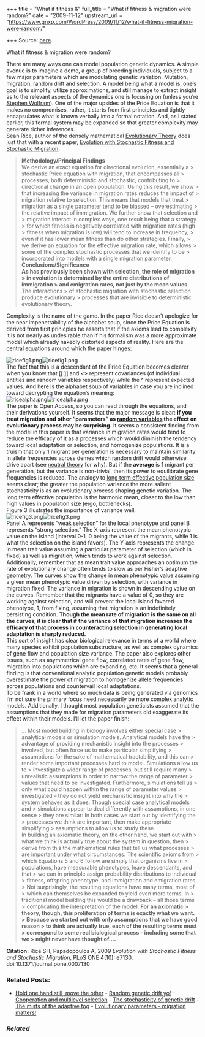 +++
title = "What if fitness &"
full_title = "What if fitness & migration were random?"
date = "2009-11-12"
upstream_url = "https://www.gnxp.com/WordPress/2009/11/12/what-if-fitness-migration-were-random/"

+++
Source: [here](https://www.gnxp.com/WordPress/2009/11/12/what-if-fitness-migration-were-random/).

What if fitness & migration were random?

There are many ways one can model population genetic dynamics. A simple avenue is to imagine a deme, a group of breeding individuals, subject to a few major parameters which are modulating genetic variation. Mutation, migration, random drift and selection. A model being what a model is, one’s goal is to simplify, utilize approximations, and still manage to extract insight as to the relevant aspects of the dynamics one is focusing on (unless you’re [Stephen Wolfram](https://en.wikipedia.org/wiki/Stephen_Wolfram#A_New_Kind_of_Science)). One of the major upsides of the Price Equation is that it makes no compromises, rather, it starts from first principles and tightly encapsulates what is known verbally into a formal notation. And, as I stated earlier, this formal system may be expanded so that greater complexity may generate richer inferences.  
Sean Rice, author of the densely mathematical [Evolutionary Theory](https://www.amazon.com/exec/obidos/ASIN//0878937021/geneexpressio-20) does just that with a recent paper, [Evolution with Stochastic Fitness and Stochastic Migration](http://www.plosone.org/article/info:doi/10.1371/journal.pone.0007130):

> **Methodology/Principal Findings**  
> We derive an exact equation for directional evolution, essentially a > stochastic Price equation with migration, that encompasses all > processes, both deterministic and stochastic, contributing to > directional change in an open population. Using this result, we show > that increasing the variance in migration rates reduces the impact of > migration relative to selection. This means that models that treat > migration as a single parameter tend to be biassed – overestimating > the relative impact of immigration. We further show that selection and > migration interact in complex ways, one result being that a strategy > for which fitness is negatively correlated with migration rates (high > fitness when migration is low) will tend to increase in frequency, > even if it has lower mean fitness than do other strategies. Finally, > we derive an equation for the effective migration rate, which allows > some of the complex stochastic processes that we identify to be > incorporated into models with a single migration parameter.  
> **Conclusions/Significance**  
> **As has previously been shown with selection, the role of migration > in evolution is determined by the entire distributions of immigration > and emigration rates, not just by the mean values.** The interactions > of stochastic migration with stochastic selection produce evolutionary > processes that are invisible to deterministic evolutionary theory.

Complexity is the name of the game. In the paper Rice doesn’t apologize for the near impenetrability of the alphabet soup, since the Price Equation is derived from first prinicples he asserts that if the axioms lead to complexity it is not nearly as undesirable than if his formalism was a more approximate model which already nakedly distorted aspects of reality. Here are the central equations around which the paper hinges:

  
![ricefig1.png](https://i0.wp.com/blogs.discovermagazine.com/gnxp/files/ricefig1.png?resize=459%2C259)![ricefig1.png](https://i0.wp.com/blogs.discovermagazine.com/gnxp/files/ricefig1.png?resize=459%2C259)  
The fact that this is a descendant of the Price Equation becomes clearer when you know that \[\[ \]\] and \<\> represent covariances (of individual entities and random variables respectively) while the ^ represent expected values. And here is the alphabet soup of variables in case you are inclined toward decrypting the equation’s meaning:  
![ricealpha.png](https://i0.wp.com/blogs.discovermagazine.com/gnxp/files/ricealpha.png?resize=454%2C643)![ricealpha.png](https://i0.wp.com/blogs.discovermagazine.com/gnxp/files/ricealpha.png?resize=454%2C643)  
The paper is Open Access, so you can read through the equations, and their derivations yourself. It seems that the major message is clear: **if you treat migration and other “parameters” as [random variables](https://en.wikipedia.org/wiki/Random_variable) the effect on evolutionary process may be surprising.** It seems a consistent finding from the model in this paper is that variance in migration rates would tend to reduce the efficacy of it as a processes which would diminish the tendency toward local adaptation or selection, and homogenize populations. It is a truism that only 1 migrant per generation is necessary to maintain similarity in allele frequencies across demes which random drift would otherwise drive apart (see [neutral theory](https://en.wikipedia.org/wiki/Neutral_theory_of_molecular_evolution) for why). But if the **average** is 1 migrant per generation, but the variance is non-trivial, then its power to equilibrate gene frequencies is reduced. The analogy to [long term effective population size](https://en.wikipedia.org/wiki/Effective_population_size) seems clear; the greater the population variance the more salient stochasticity is as an evolutionary process shaping genetic variation. The long term effective population is the harmonic mean, closer to the low than high values in population size (ergo, bottlenecks).  
Figure 3 illustrates the importance of variance well:  
![ricefig3.png](https://i0.wp.com/blogs.discovermagazine.com/gnxp/files/ricefig3.png?resize=500%2C628)![ricefig3.png](https://i0.wp.com/blogs.discovermagazine.com/gnxp/files/ricefig3.png?resize=500%2C628)  
Panel A represents “weak selection” for the local phenotype and panel B represents “strong selection.” The X-axis represent the mean phenotypic value on the island (interval 0-1, 0 being the value of the migrants, while 1 is what the selection on the island favors). The Y-axis represents the change in mean trait value assuming a particular parameter of selection (which is fixed) as well as migration, which tends to work against selection. Additionally, remember that as mean trait value approaches an optimum the rate of evolutionary change often tends to slow as per Fisher’s adaptive geometry. The curves show the change in mean phenotypic value assuming a given mean phenotypic value driven by selection, with variance in migration fixed. The variance in migration is shown in descending value on the curves. Remember that the migrants have a value of 0, so they are working against selection, and will prevent the local island favored phenotype, 1, from fixing, assuming that migration is an indefinitely persisting condition. **Though the mean rate of migration is the same on all the curves, it is clear that if the variance of that migration increases the efficacy of that process in counteracting selection in generating local adaptation is sharply reduced.**  
This sort of insight has clear biological relevance in terms of a world where many species exhibit population substructure, as well as complex dynamics of gene flow and population size variance. The paper also explores other issues, such as asymmetrical gene flow, correlated rates of gene flow, migration into populations which are expanding, etc. It seems that a general finding is that conventional analytic population genetic models probably overestimate the power of migration to homogenize allele frequencies across populations and countervail local adaptations.  
To be frank in a world where so much data is being generated via genomics I’m not sure the primary focus need necessarily be more complex analytic models. Additionally, I thought most population geneticists assumed that the assumptions that they made for migration parameters did exaggerate its effect within their models. I’ll let the paper finish:

> … Most model building in biology involves either special case > analytical models or simulation models. Analytical models have the > advantage of providing mechanistic insight into the processes > involved, but often force us to make particular simplifying > assumptions for the sake of mathematical tractability, and this can > render some important processes hard to model. Simulations allow us to > investigate a wider range of processes, but still require many > unrealistic assumptions in order to narrow the range of parameter > values that need to be investigated. Furthermore, simulations tell us > only what could happen within the range of parameter values > investigated – they do not yield mechanistic insight into why the > system behaves as it does. Though special case analytical models and > simulations appear to deal differently with assumptions, in one sense > they are similar: In both cases we start out by identifying the > processes we think are important, then make appropriate simplifying > assumptions to allow us to study these.  
> In building an axiomatic theory, on the other hand, we start out with > what we think is actually true about the system in question, then > derive from this the mathematical rules that tell us what processes > are important under what circumstances. The scientific axioms from > which Equations 5 and 6 follow are simply that organisms live in > populations, have measurable phenotypes, leave descendants, and that > we can in principle assign probability distributions to individual > fitness, offspring phenotype, and immigration and emigration rates. > Not surprisingly, the resulting equations have many terms, most of > which can themselves be expanded to yield even more terms. In > traditional model building this would be a drawback – all those terms > complicating the interpretation of the model. **For an axiomatic > theory, though, this proliferation of terms is exactly what we want. > Because we started out with only assumptions that we have good reason > to think are actually true, each of the resulting terms must > correspond to some real biological process – including some that we > might never have thought of….**

**Citation:** Rice SH, Papadopoulos A, 2009 *Evolution with Stochastic Fitness and Stochastic Migration*, PLoS ONE 4(10): e7130. doi:10.1371/journal.pone.0007130

### Related Posts:

- [Hold one hand still, move the
  other](https://www.gnxp.com/WordPress/2006/03/03/hold-one-hand-still-move-the-other/) - [Random genetic drift
  yo!](https://www.gnxp.com/WordPress/2006/08/04/random-genetic-drift-yo/) - [Cooperation and multilevel
  selection](https://www.gnxp.com/WordPress/2007/04/07/cooperation-and-multilevel-selection/) - [The stochasticity of genetic
  drift](https://www.gnxp.com/WordPress/2006/11/15/the-stochasticity-of-genetic-drift/) - [The mists of the adaptive
  fog](https://www.gnxp.com/WordPress/2008/11/18/the-mists-of-the-adaptive-fog/) - [Evolutionary parameters - migration
  matters!](https://www.gnxp.com/WordPress/2007/07/27/evolutionary-parameters-migration-matters/)

### *Related*

[](https://www.addtoany.com/add_to/facebook?linkurl=https%3A%2F%2Fwww.gnxp.com%2FWordPress%2F2009%2F11%2F12%2Fwhat-if-fitness-migration-were-random%2F&linkname=What%20if%20fitness%20%26%20migration%20were%20random%3F "Facebook")[](https://www.addtoany.com/add_to/twitter?linkurl=https%3A%2F%2Fwww.gnxp.com%2FWordPress%2F2009%2F11%2F12%2Fwhat-if-fitness-migration-were-random%2F&linkname=What%20if%20fitness%20%26%20migration%20were%20random%3F "Twitter")[](https://www.addtoany.com/add_to/email?linkurl=https%3A%2F%2Fwww.gnxp.com%2FWordPress%2F2009%2F11%2F12%2Fwhat-if-fitness-migration-were-random%2F&linkname=What%20if%20fitness%20%26%20migration%20were%20random%3F "Email")[](https://www.addtoany.com/share)
